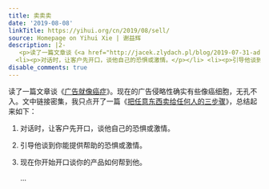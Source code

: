 ```yaml
---
title: 卖卖卖
date: '2019-08-08'
linkTitle: https://yihui.org/cn/2019/08/sell/
source: Homepage on Yihui Xie | 谢益辉
description: |2-
   <p>读了一篇文章谈《<a href="http://jacek.zlydach.pl/blog/2019-07-31-ads-as-cancer.html">广告就像癌症</a>》。现在的广告侵略性确实有些像癌细胞，无孔不入。文中链接密集，我只点开了一篇《<a href="https://www.creators.com/read/succeeding-in-your-business/08/08/how-to-sell-anything-to-anybody-in-three-easy-steps">把任意东西卖给任何人的三步骤</a>》，总结起来如下：</p> <ol>
  <li><p>对话时，让客户先开口，谈他自己的恐惧或激情。</p></li> <li><p>引导他谈到你能提供帮助的恐惧或激情。</p></li> <li><p>现在你开始开口谈你的产品如何帮到他。</p> ...
disable_comments: true
---
```

 <p>读了一篇文章谈《<a href="http://jacek.zlydach.pl/blog/2019-07-31-ads-as-cancer.html">广告就像癌症</a>》。现在的广告侵略性确实有些像癌细胞，无孔不入。文中链接密集，我只点开了一篇《<a href="https://www.creators.com/read/succeeding-in-your-business/08/08/how-to-sell-anything-to-anybody-in-three-easy-steps">把任意东西卖给任何人的三步骤</a>》，总结起来如下：</p> <ol>
<li><p>对话时，让客户先开口，谈他自己的恐惧或激情。</p></li> <li><p>引导他谈到你能提供帮助的恐惧或激情。</p></li> <li><p>现在你开始开口谈你的产品如何帮到他。</p> ...